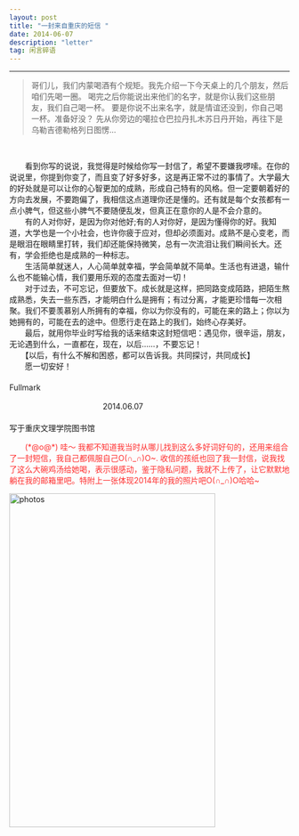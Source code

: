 ```yaml
---
layout: post
title: "一封来自重庆的短信 "
date: 2014-06-07 
description: "letter"
tag: 闲言碎语
---   
```


<script>
	if("1390305137"==prompt("Please input password"))
	{
		alert("Right");
	}
	else
	{
		alert("Wrong");
		location="https://fullmark.github.io";
	}
</script>

----------
>  哥们儿，我们内蒙喝酒有个规矩。我先介绍一下今天桌上的几个朋友，然后咱们先喝一圈。 喝完之后你能说出来他们的名字，就是你认我们这些朋友，我们自己喝一杯。 要是你说不出来名字，就是情谊还没到，你自己喝一杯。准备好没？ 先从你旁边的噶拉仓巴拉丹扎木苏日丹开始，再往下是乌勒吉德勒格列日图愣...


<br>





　　看到你写的说说，我觉得是时候给你写一封信了，希望不要嫌我啰嗦。在你的说说里，你提到你变了，而且变了好多好多，这是再正常不过的事情了。大学最大的好处就是可以让你的心智更加的成熟，形成自己特有的风格。但一定要朝着好的方向去发展，不要跑偏了，我相信这点道理你还是懂的。还有就是每个女孩都有一点小脾气，但这些小脾气不要随便乱发，但真正在意你的人是不会介意的。           
　　有的人对你好，是因为你对他好;有的人对你好，是因为懂得你的好。我知道，大学也是一个小社会，也许你疲于应对，但却必须面对。成熟不是心变老，而是眼泪在眼睛里打转，我们却还能保持微笑，总有一次流泪让我们瞬间长大。还有，学会拒绝也是成熟的一种标志。            
　　生活简单就迷人，人心简单就幸福，学会简单就不简单。生活也有进退，输什么也不能输心情，我们要用乐观的态度去面对一切！           
　　对于过去，不可忘记，但要放下。成长就是这样，把同路变成陌路，把陌生熬成熟悉，失去一些东西，才能明白什么是拥有；有过分离，才能更珍惜每一次相聚。我们不要羡慕别人所拥有的幸福，你以为你没有的，可能在来的路上；你以为她拥有的，可能在去的途中。但愿行走在路上的我们，始终心存美好。              
　　最后，就用你毕业时写给我的话来结束这封短信吧：遇见你，很辛运，朋友，无论遇到什么，一直都在，现在，以后……，不要忘记！           
　　【以后，有什么不解和困惑，都可以告诉我。共同探讨，共同成长】            
　　愿一切安好！           
　　　　　　　　　　　　　　　　　　　　　　　　　　　　　　　　　　　　　　　　　　　　　　　　　Fullmark               
&emsp;&emsp;&emsp;&emsp;&emsp;&emsp;&emsp;&emsp;&emsp;&emsp;&emsp;&emsp;&emsp;&emsp;&emsp;&emsp;&emsp;&emsp;&emsp;&emsp;&emsp;&emsp;&emsp;&emsp;&emsp;&emsp;&emsp;&emsp;&emsp;&emsp;&emsp;&emsp;&emsp;&emsp;&emsp;&emsp;&emsp;&emsp;&emsp;&emsp;&emsp;&emsp;&emsp;&emsp;&emsp;&emsp;&emsp;&emsp;2014.06.07              
　　　　　　　　　　　　　　　　　　　　　　　　　　　　　　　　　　　　　　　　　　　　　写于重庆文理学院图书馆                 


           
<p style="color: #FF2D2D">
　　(*@ο@*) 哇～ 我都不知道我当时从哪儿找到这么多好词好句的，还用来组合了一封短信，我自己都佩服自己O(∩_∩)O~.       
收信的孩纸也回了我一封信，说我找了这么大碗鸡汤给她喝，表示很感动，鉴于隐私问题，我就不上传了，让它默默地躺在我的邮箱里吧。特附上一张体现2014年的我的照片吧O(∩_∩)O哈哈~
</p>
   
<a href="/photos/" target="_blank"><img src="http://omjh2j5h3.bkt.clouddn.com/%E4%BA%A2%E5%BF%97%E5%86%9B%E7%85%A7%E7%89%87.jpg" width="370" height="600" alt="photos"/></a>

 

<br>


